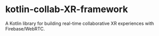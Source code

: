 # kotlin-collab-XR-framework
A Kotlin library for building real-time collaborative XR experiences with Firebase/WebRTC.

